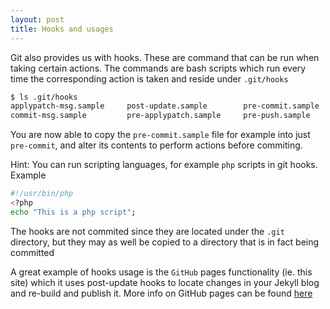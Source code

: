```yaml
---
layout: post
title: Hooks and usages
---
```


Git also provides us with hooks. These are command that can be run when taking certain actions. The commands are bash scripts which run every time the corresponding action is taken and reside under `.git/hooks`

```bash
$ ls .git/hooks
applypatch-msg.sample     post-update.sample        pre-commit.sample         pre-rebase.sample         update.sample
commit-msg.sample         pre-applypatch.sample     pre-push.sample           prepare-commit-msg.sample
```

You are now able to copy the `pre-commit.sample` file for example into just `pre-commit`, and alter its contents to perform actions before commiting. 

Hint: You can run scripting languages, for example `php` scripts in git hooks. Example

```bash
#!/usr/bin/php
<?php
echo "This is a php script";

```

The hooks are not commited since they are located under the `.git` directory, but they may as well be copied to a directory that is in fact being committed

A great example of hooks usage is the `GitHub` pages functionality (ie. this site) which it uses post-update hooks to locate changes in your Jekyll blog and re-build and publish it. More info on GitHub pages can be found [here](https://pages.github.com/)
